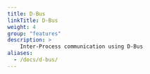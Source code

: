 ```yaml
---
title: D-Bus
linkTitle: D-Bus
weight: 4
group: "features"
description: >
    Inter-Process communication using D-Bus
aliases:
  - /docs/d-bus/
---
```


